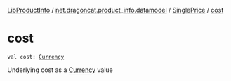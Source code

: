 [LibProductInfo](../../index.md) / [net.dragoncat.product_info.datamodel](../index.md) / [SinglePrice](index.md) / [cost](./cost.md)

# cost

`val cost: `[`Currency`](../-currency/index.md)

Underlying cost as a [Currency](../-currency/index.md) value

